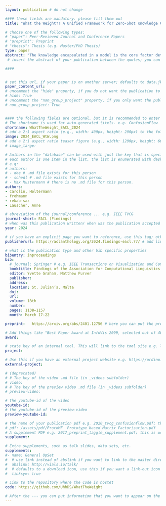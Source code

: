 ```yaml
---
layout: publication # do not change

#### these fields are mandatory. please fill them out
title: "What the Weight?! A Unified Framework for Zero-Shot Knowledge Composition" # title of your publication 

# choose one of the following types:
# "paper": Peer-Reviewed Journal and Conference Papers
# "preprint": Preprint
# "thesis": Thesis (e.g. Master/PhD Thesis)
type: paper
abstract: "The knowledge encapsulated in a model is the core factor determining its final performance on downstream tasks. Much research in NLP has focused on efficient methods for storing and adapting different types of knowledge, e.g., in dedicated modularized structures, and on how to effectively combine these, e.g., by learning additional parameters. However, given the many possible options, a thorough understanding of the mechanisms involved in these compositions is missing, and hence it remains unclear which strategies to utilize. To address this research gap, we propose a novel framework for zero-shot module composition, which encompasses existing and some novel variations for selecting, weighting, and combining parameter modules under a single unified notion. Focusing on the scenario of domain knowledge and adapter layers, our framework provides a systematic unification of concepts, allowing us to conduct the first comprehensive benchmarking study of various zero-shot knowledge composition strategies. In particular, we test two module combination methods and five selection and weighting strategies for their effectiveness and efficiency in an extensive experimental setup. Our results highlight the efficacy of ensembling but also hint at the power of simple though often-ignored weighting methods. Further in-depth analyses allow us to understand the role of weighting vs. top-k selection, and show that, to a certain extent, the performance of adapter composition can even be predicted."
 # insert the abstract of your publication between the quotes; you can use html e.g. to make links (<a></a>) or generate bold (<b></b>) etc. text 

####


# set this url, if your paper is on another server; defaults to data.jku-vds-lab.at
paper_content_url:
# uncomment the "hide" property, if you do not want the publication to be displayed on the website (usually you don't need this)
# hide: True
# uncomment the "non_group_project" property, if you only want the publication to be displayed on your personal page (i.e. publications where you contributed, but does not have anything to do with the Vis Group e.g. Master Thesis,...)
# non_group_project: True


#### the following fields are optional, but it is recommended to enter as much information as possible
# The shortname is used for auto-generated titels. e.g. ConfusionFlow
shortname: WhatTheWeight_EACL_2024
# add a 2:1 aspect ratio (e.g., width: 400px, height: 200px) to the folder /assets/images/papers/ e.g. 2020_tvcg_confusionflow.png
image: 2024_EACL_WtW.png
# add a 2:1 aspect ratio teaser figure (e.g., width: 1200px, height: 600px) to the folder /assets/images/papers/ e.g. 2020_tvcg_confusionflow_teaser.png
# image_large: 

# Authors in the "database" can be used with just the key that is specified in the corresponding .md file (usually it is the lastname in lower case e.g. doe). Authors that do not have an individual page here should be stated with their full name (e.g. John Doe)
# each author is one item in the list. the list is enumerated with dashes ("-")
# e.g:
# authors:
# - doe # .md file exists for this person
# - schedl # .md file exists for this person
# - Max Mustermann # there is no .md file for this person.
authors:
- Carolin, Holtermann
- frohmann
- rekab-saz 
- Lauscher, Anne

# abreviation of the journal/conference ... e.g. IEEE TVCG
journal-short: EACL (Findings)
# when was this publication written/ when was the publication accepted (e.g. 2020)
year: 2024

# if you have an explicit page you want to reference, use this tag; otherwise it will be generated from your doi
publisherurl: https://aclanthology.org/2024.findings-eacl.77/ # add link to publisher page of your publication

# what is the publication type and other bib specific properties
bibentry: inproceedings
bib:
  # journal: Springer # e.g. IEEE Transactions on Visualization and Computer Graphics (to appear)
  booktitle: Findings of the Association for Computational Linguistics: EACL 2024
  editor: Yvette Graham, Matthew Purver
  publisher: 
  address: 
  location: St. Julian’s, Malta
  doi:		
  url: 
  volume: 18th
  number: 
  pages: 1138–1157
  month: March 17-22

preprint:	https://arxiv.org/abs/2401.12756 # here you can put the preprint link (arxiv.org, osf.io,...) e.g. https://arxiv.org/abs/1910.00969

# Add things like "Best Paper Award at InfoVis 2099, selected out of 4000 submissions"
award:

# state key of an internal tool. This will link to the tool site e.g. lineup (usually not needed)
project: 

# Use this if you have an external project website e.g. https://ordino.caleydoapp.org/
external-project: 

# (deprecated)
# # The key of the video .md file (in _videos subfolder)
# video: 
# # The key of the preview video .md file (in _videos subfolder)
# preview-video:

# the youtube-id of the video
youtube-id:
# the youtube-id of the preview-video
preview-youtube-id: 

# the name of your publication pdf e.g. 2020_tvcg_confusionflow.pdf; this is usually uploaded to the caleydo aws server
# pdf: /assets/pdf/ProtoMF__Prototype_based_Matrix_Factorization.pdf
# A supplement PDF e.g. 2017_preprint_taggle_supplement.pdf; this is usually uploaded to the caleydo aws server
supplement: 

# Extra supplements, such as talk slides, data sets, etc.
supplements:
#- name: General UpSet
#  # use link instead of abslink if you want to link to the master directory
#  abslink: http://vials.io/talk/
#  # defaults to a download icon, use this if you want a link-out icon
#  linksym: true

# Link to the repository where the code is hostet
code: https://github.com/UhhDS/WhatTheWeight

# After the --- you can put information that you want to appear on the website using markdown formatting or HTML. A good example are acknowledgements, extra references, an erratum, etc.
---
```

